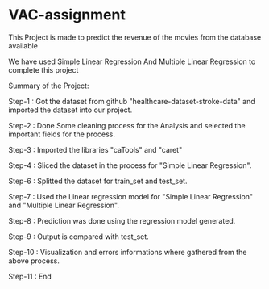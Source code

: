 # VAC-assignment
This Project is made to predict the revenue of the movies from the database available

We have used Simple Linear Regression And Multiple Linear Regression to complete this project

Summary of the Project:

Step-1 : Got the dataset from github "healthcare-dataset-stroke-data" and imported the dataset into our project.

Step-2 : Done Some cleaning process for the Analysis and selected the important fields for the process.

Step-3 : Imported the libraries "caTools" and "caret"

Step-4 : Sliced the dataset in the process for "Simple Linear Regression".

Step-6 : Splitted the dataset for train_set and test_set.

Step-7 : Used the Linear regression model for "Simple Linear Regression" and "Multiple Linear Regression".

Step-8 : Prediction was done using the regression model generated.

Step-9 : Output is compared with test_set.

Step-10 : Visualization and errors informations where gathered from the above process.

Step-11 : End
